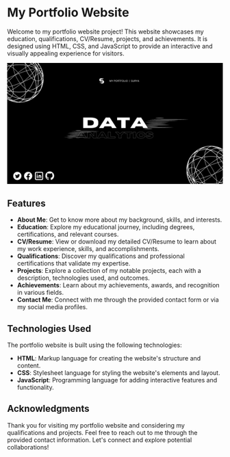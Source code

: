 # My Portfolio Website

Welcome to my portfolio website project! This website showcases my education, qualifications, CV/Resume, projects, and achievements. It is designed using HTML, CSS, and JavaScript to provide an interactive and visually appealing experience for visitors.

[![Portfolio Website](https://github.com/SuryaR08/Portfolio-/blob/main/images/banner.png)](https://suryar08.netlify.app/)

## Features

- **About Me**: Get to know more about my background, skills, and interests.
- **Education**: Explore my educational journey, including degrees, certifications, and relevant courses.
- **CV/Resume**: View or download my detailed CV/Resume to learn about my work experience, skills, and accomplishments.
- **Qualifications**: Discover my qualifications and professional certifications that validate my expertise.
- **Projects**: Explore a collection of my notable projects, each with a description, technologies used, and outcomes.
- **Achievements**: Learn about my achievements, awards, and recognition in various fields.
- **Contact Me**: Connect with me through the provided contact form or via my social media profiles.

## Technologies Used

The portfolio website is built using the following technologies:

- **HTML**: Markup language for creating the website's structure and content.
- **CSS**: Stylesheet language for styling the website's elements and layout.
- **JavaScript**: Programming language for adding interactive features and functionality.

## Acknowledgments

Thank you for visiting my portfolio website and considering my qualifications and projects. Feel free to reach out to me through the provided contact information. Let's connect and explore potential collaborations!

